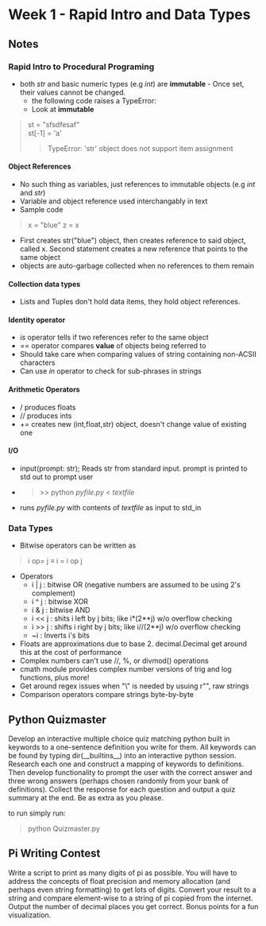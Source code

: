# Week 1 - Rapid Intro and Data Types

## Notes
### Rapid Intro to Procedural Programing

* both *str* and basic numeric types (e.g _int_) are **immutable** - Once set, their values cannot 
be changed.
    * the following code raises a TypeError:
    * Look at **immutable**
> st = "sfsdfesaf"\
> st[-1] = 'a'
>> TypeError: 'str' object does not support item assignment

#### Object References
* No such thing as variables, just references to immutable objects (e.g _int_ and _str_)
* Variable and object reference used interchangably in text
* Sample code
> x = "blue"
> z = x
* First creates str("blue") object, then creates reference to said object, called x. Second 
statement creates a new reference that points to the same object
* objects are auto-garbage collected when no references to them remain
#### Collection data types
* Lists and Tuples don't hold data items, they hold object references.
#### Identity operator
* _is_ operator tells if two references refer to the same object
* _==_ operator compares **value** of objects being referred to
* Should take care when comparing values of string containing non-ACSII characters
* Can use _in_ operator to check for sub-phrases in strings
#### Arithmetic Operators
* / produces floats
* // produces ints 
* += creates new (int,float,str) object, doesn't change value of existing one
#### I/O
* input(prompt: str); Reads str from standard input. prompt is printed to std out to prompt user
* >\>> python _pyfile.py_ < _textfile_
* runs _pyfile.py_ with contents of _textfile_ as input to std_in

### Data Types
* Bitwise operators can be written as 
> i op= j $\equiv$ i = i op j
* Operators
    * i | j     : bitwise OR (negative numbers are assumed to be using 2's complement)
    * i ^ j     : bitwise XOR
    * i & j     : bitwise AND
    * i << j    : shits i left by j bits; like i*(2**j) w/o overflow checking
    * i >> j    : shifts i right by j bits; like i//(2**j) w/o overflow checking
    * ~i        : Inverts i's bits
* Floats are approximations due to base 2. decimal.Decimal get around this at the cost of 
performance
* Complex numbers can't use //, %, or divmod() operations
* cmath module provides complex number versions of trig and log functions, plus more!
* Get around regex issues when "\\" is needed by usuing r"", raw strings
* Comparison operators compare strings byte-by-byte


## Python Quizmaster
Develop an interactive multiple choice quiz matching python built in keywords to a one-sentence 
definition you write for them. All keywords can be found by typing dir(\_\_builtins__)  into
an interactive python session. Research each one and construct a mapping of keywords to 
definitions. Then develop functionality to prompt the user with the correct answer and three 
wrong answers (perhaps chosen randomly from your bank of definitions). Collect the response for
each question and output a quiz summary at the end. Be as extra as you please.

to run simply run:
> python Quizmaster.py

## Pi Writing Contest
Write a script to print as many digits of pi as possible. You will have to address the concepts of 
float precision and memory allocation (and perhaps even string formatting) to get lots of digits. 
Convert your result to a string and compare element-wise to a string of pi copied from the internet.
Output the number of decimal places you get correct. Bonus points for a fun visualization.